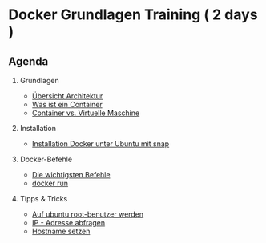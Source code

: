 # Docker Grundlagen Training ( 2 days )

## Agenda 

  1. Grundlagen 
     * [Übersicht Architektur](architektur.md)
     * [Was ist ein Container](container.md)
     * [Container vs. Virtuelle Maschine](container-vs-vm.md)
  1. Installation
     * [Installation Docker unter Ubuntu mit snap](install-ubuntu-snap.md)
  1. Docker-Befehle 
     * [Die wichtigsten Befehle](docker-befehle.md)
     * [docker run](docker-run.md)
  
  1. Tipps & Tricks 
     * [Auf ubuntu root-benutzer werden](sudo.md)
     * [IP - Adresse abfragen](ip-a.md)
     * [Hostname setzen](hostname.md)
